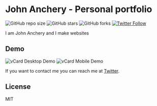 # John Anchery - Personal portfolio

![GitHub repo size](https://img.shields.io/github/repo-size/etcetra7n/johnanchery)
![GitHub stars](https://img.shields.io/github/stars/etcetra7n/johnanchery?style=social)
![GitHub forks](https://img.shields.io/github/forks/etcetra7n/johnanchery?style=social)
[![Twitter Follow](https://img.shields.io/twitter/follow/etcetra7n?style=social)](https://twitter.com/intent/follow?screen_name=codewithsadee_)

I am John Anchery and I make websites

## Demo

![vCard Desktop Demo](./website-demo-image/desktop.png "Desktop Demo")
![vCard Mobile Demo](./website-demo-image/mobile.png "Mobile Demo")

If you want to contact me you can reach me at [Twitter](https://x.com/etcetra7n).

## License

MIT
